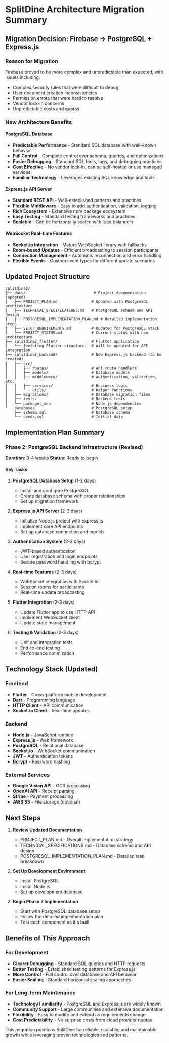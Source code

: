 # SplitDine Architecture Migration Summary

## Migration Decision: Firebase → PostgreSQL + Express.js

### Reason for Migration
Firebase proved to be more complex and unpredictable than expected, with issues including:
- Complex security rules that were difficult to debug
- User document creation inconsistencies
- Permission errors that were hard to resolve
- Vendor lock-in concerns
- Unpredictable costs and quotas

### New Architecture Benefits

#### PostgreSQL Database
- **Predictable Performance** - Standard SQL database with well-known behavior
- **Full Control** - Complete control over schema, queries, and optimizations
- **Easier Debugging** - Standard SQL tools, logs, and debugging practices
- **Cost Effective** - No vendor lock-in, can be self-hosted or use managed services
- **Familiar Technology** - Leverages existing SQL knowledge and tools

#### Express.js API Server
- **Standard REST API** - Well-established patterns and practices
- **Flexible Middleware** - Easy to add authentication, validation, logging
- **Rich Ecosystem** - Extensive npm package ecosystem
- **Easy Testing** - Standard testing frameworks and practices
- **Scalable** - Can be horizontally scaled with load balancers

#### WebSocket Real-time Features
- **Socket.io Integration** - Mature WebSocket library with fallbacks
- **Room-based Updates** - Efficient broadcasting to session participants
- **Connection Management** - Automatic reconnection and error handling
- **Flexible Events** - Custom event types for different update scenarios

## Updated Project Structure

```
splitdine2/
├── docs/                              # Project documentation (updated)
│   ├── PROJECT_PLAN.md               # Updated with PostgreSQL architecture
│   ├── TECHNICAL_SPECIFICATIONS.md   # PostgreSQL schema and API design
│   ├── POSTGRESQL_IMPLEMENTATION_PLAN.md # Detailed implementation steps
│   ├── SETUP_REQUIREMENTS.md         # Updated for PostgreSQL stack
│   └── PROJECT_STATUS.md             # Current status with new architecture
├── splitdine2_flutter/               # Flutter application
│   └── [existing Flutter structure]  # Will be updated for API integration
├── splitdine2_backend/               # New Express.js backend (to be created)
│   ├── src/
│   │   ├── routes/                   # API route handlers
│   │   ├── models/                   # Database models
│   │   ├── middleware/               # Authentication, validation, etc.
│   │   ├── services/                 # Business logic
│   │   └── utils/                    # Helper functions
│   ├── migrations/                   # Database migration files
│   ├── tests/                        # Backend tests
│   └── package.json                  # Node.js dependencies
└── database/                         # PostgreSQL setup
    ├── schema.sql                    # Database schema
    └── seeds.sql                     # Initial data
```

## Implementation Plan Summary

### Phase 2: PostgreSQL Backend Infrastructure (Revised)
**Duration**: 3-4 weeks
**Status**: Ready to begin

#### Key Tasks:
1. **PostgreSQL Database Setup** (1-2 days)
   - Install and configure PostgreSQL
   - Create database schema with proper relationships
   - Set up migration framework

2. **Express.js API Server** (2-3 days)
   - Initialize Node.js project with Express.js
   - Implement core API endpoints
   - Set up database connection and models

3. **Authentication System** (2-3 days)
   - JWT-based authentication
   - User registration and login endpoints
   - Secure password handling with bcrypt

4. **Real-time Features** (2-3 days)
   - WebSocket integration with Socket.io
   - Session rooms for participants
   - Real-time update broadcasting

5. **Flutter Integration** (2-3 days)
   - Update Flutter app to use HTTP API
   - Implement WebSocket client
   - Update state management

6. **Testing & Validation** (2-3 days)
   - Unit and integration tests
   - End-to-end testing
   - Performance optimization

## Technology Stack (Updated)

### Frontend
- **Flutter** - Cross-platform mobile development
- **Dart** - Programming language
- **HTTP Client** - API communication
- **Socket.io Client** - Real-time updates

### Backend
- **Node.js** - JavaScript runtime
- **Express.js** - Web framework
- **PostgreSQL** - Relational database
- **Socket.io** - WebSocket communication
- **JWT** - Authentication tokens
- **Bcrypt** - Password hashing

### External Services
- **Google Vision API** - OCR processing
- **OpenAI API** - Receipt parsing
- **Stripe** - Payment processing
- **AWS S3** - File storage (optional)

## Next Steps

1. **Review Updated Documentation**
   - PROJECT_PLAN.md - Overall implementation strategy
   - TECHNICAL_SPECIFICATIONS.md - Database schema and API design
   - POSTGRESQL_IMPLEMENTATION_PLAN.md - Detailed task breakdown

2. **Set Up Development Environment**
   - Install PostgreSQL
   - Install Node.js
   - Set up development database

3. **Begin Phase 2 Implementation**
   - Start with PostgreSQL database setup
   - Follow the detailed implementation plan
   - Test each component as it's built

## Benefits of This Approach

### For Development
- **Clearer Debugging** - Standard SQL queries and HTTP requests
- **Better Testing** - Established testing patterns for Express.js
- **More Control** - Full control over database and API behavior
- **Easier Scaling** - Standard horizontal scaling approaches

### For Long-term Maintenance
- **Technology Familiarity** - PostgreSQL and Express.js are widely known
- **Community Support** - Large communities and extensive documentation
- **Flexibility** - Easy to modify and extend as requirements change
- **Cost Predictability** - No surprise costs from cloud provider quotas

This migration positions SplitDine for reliable, scalable, and maintainable growth while leveraging proven technologies and patterns.

